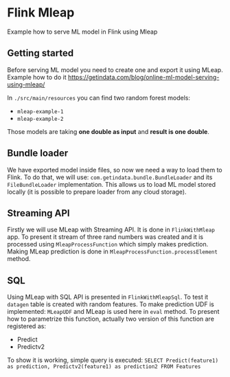 # Flink Mleap

Example how to serve ML model in Flink using Mleap

## Getting started

Before serving ML model you need to create one and export it using MLeap. 
Example how to do it https://getindata.com/blog/online-ml-model-serving-using-mleap/

In `./src/main/resources` you can find two random forest models:

- `mleap-example-1`
- `mleap-example-2`

Those models are taking **one double as input** and **result is one double**.

## Bundle loader
We have exported model inside files, so now we need a way to load them to Flink.
To do that, we will use: `com.getindata.bundle.BundleLoader` and its `FileBundleLoader` implementation. 
This allows us to load ML model stored locally (it is possible to prepare loader from any cloud storage).

## Streaming API
Firstly we will use MLeap with Streaming API. 
It is done in `FlinkWithMleap` app. To present it stream of three rand numbers was created and 
it is processed using `MleapProcessFunction` which simply makes prediction. Making MLeap prediction is
done in `MleapProcessFunction.processElement` method. 

## SQL
Using MLeap with SQL API is presented in `FlinkWithMleapSql`. To test it `datagen` table is created with random features.
To make prediction UDF is implemented: `MLeapUDF` and  MLeap is used here in `eval` method.
To present how to parametrize this function, actually two version of this function are registered as: 

- Predict
- Predictv2

To show it is working, simple query is executed: 
`SELECT Predict(feature1) as prediction, Predictv2(feature1) as prediction2 FROM Features`